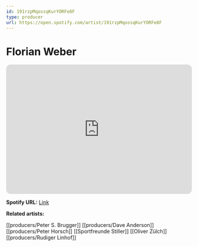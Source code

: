 ```yaml
---
id: 191rzpMqossqKurYORFe8F
type: producer
url: https://open.spotify.com/artist/191rzpMqossqKurYORFe8F
---
```

# Florian Weber

<iframe style="border-radius:12px" src="https://open.spotify.com/embed/artist/191rzpMqossqKurYORFe8F" width="100%" height="352" frameBorder="0" allowfullscreen="" allow="autoplay; clipboard-write; encrypted-media; fullscreen; picture-in-picture" loading="lazy"></iframe>

**Spotify URL:** [Link](https://open.spotify.com/artist/191rzpMqossqKurYORFe8F)

**Related artists:**

[[producers/Peter S. Brugger]]
[[producers/Dave Anderson]]
[[producers/Peter Horsch]]
[[Sportfreunde Stiller]]
[[Oliver Zülch]]
[[producers/Rudiger Linhof]]
